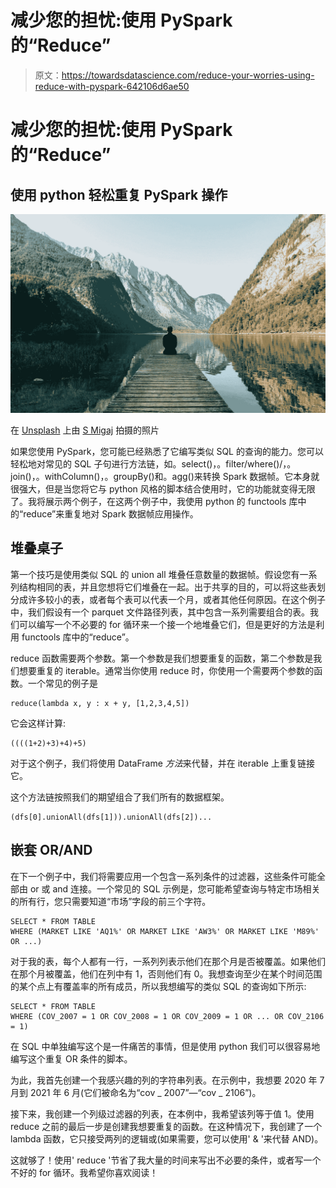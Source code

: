 # 减少您的担忧:使用 PySpark 的“Reduce”

> 原文：<https://towardsdatascience.com/reduce-your-worries-using-reduce-with-pyspark-642106d6ae50>

# 减少您的担忧:使用 PySpark 的“Reduce”

## 使用 python 轻松重复 PySpark 操作

![](img/8ae4854cb338483f7c8fbdce0d34f81a.png)

在 [Unsplash](https://unsplash.com?utm_source=medium&utm_medium=referral) 上由 [S Migaj](https://unsplash.com/@simonmigaj?utm_source=medium&utm_medium=referral) 拍摄的照片

如果您使用 PySpark，您可能已经熟悉了它编写类似 SQL 的查询的能力。您可以轻松地对常见的 SQL 子句进行方法链，如。select()，。filter/where()/，。join()，。withColumn()，。groupBy()和。agg()来转换 Spark 数据帧。它本身就很强大，但是当您将它与 python 风格的脚本结合使用时，它的功能就变得无限了。我将展示两个例子，在这两个例子中，我使用 python 的 functools 库中的“reduce”来重复地对 Spark 数据帧应用操作。

## 堆叠桌子

第一个技巧是使用类似 SQL 的 union all 堆叠任意数量的数据帧。假设您有一系列结构相同的表，并且您想将它们堆叠在一起。出于共享的目的，可以将这些表划分成许多较小的表，或者每个表可以代表一个月，或者其他任何原因。在这个例子中，我们假设有一个 parquet 文件路径列表，其中包含一系列需要组合的表。我们可以编写一个不必要的 for 循环来一个接一个地堆叠它们，但是更好的方法是利用 functools 库中的“reduce”。

reduce 函数需要两个参数。第一个参数是我们想要重复的函数，第二个参数是我们想要重复的 iterable。通常当你使用 reduce 时，你使用一个需要两个参数的函数。一个常见的例子是

```
reduce(lambda x, y : x + y, [1,2,3,4,5])
```

它会这样计算:

```
((((1+2)+3)+4)+5)
```

对于这个例子，我们将使用 DataFrame *方法*来代替，并在 iterable 上重复链接它。

这个方法链按照我们的期望组合了我们所有的数据框架。

```
(dfs[0].unionAll(dfs[1])).unionAll(dfs[2])...
```

## 嵌套 OR/AND

在下一个例子中，我们将需要应用一个包含一系列条件的过滤器，这些条件可能全部由 or 或 and 连接。一个常见的 SQL 示例是，您可能希望查询与特定市场相关的所有行，您只需要知道“市场”字段的前三个字符。

```
SELECT * FROM TABLE
WHERE (MARKET LIKE 'AQ1%' OR MARKET LIKE 'AW3%' OR MARKET LIKE 'M89%' OR ...)
```

对于我的表，每个人都有一行，一系列列表示他们在那个月是否被覆盖。如果他们在那个月被覆盖，他们在列中有 1，否则他们有 0。我想查询至少在某个时间范围的某个点上有覆盖率的所有成员，所以我想编写的类似 SQL 的查询如下所示:

```
SELECT * FROM TABLE
WHERE (COV_2007 = 1 OR COV_2008 = 1 OR COV_2009 = 1 OR ... OR COV_2106 = 1)
```

在 SQL 中单独编写这个是一件痛苦的事情，但是使用 python 我们可以很容易地编写这个重复 OR 条件的脚本。

为此，我首先创建一个我感兴趣的列的字符串列表。在示例中，我想要 2020 年 7 月到 2021 年 6 月(它们被命名为“cov _ 2007”—“cov _ 2106”)。

接下来，我创建一个列级过滤器的列表，在本例中，我希望该列等于值 1。使用 reduce 之前的最后一步是创建我想要重复的函数。在这种情况下，我创建了一个 lambda 函数，它只接受两列的逻辑或(如果需要，您可以使用' & '来代替 AND)。

这就够了！使用' reduce '节省了我大量的时间来写出不必要的条件，或者写一个不好的 for 循环。我希望你喜欢阅读！